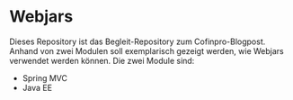 # Webjars
Dieses Repository ist das Begleit-Repository zum Cofinpro-Blogpost.
Anhand von zwei Modulen soll exemplarisch gezeigt werden, wie Webjars verwendet werden können.
Die zwei Module sind:
* Spring MVC
* Java EE